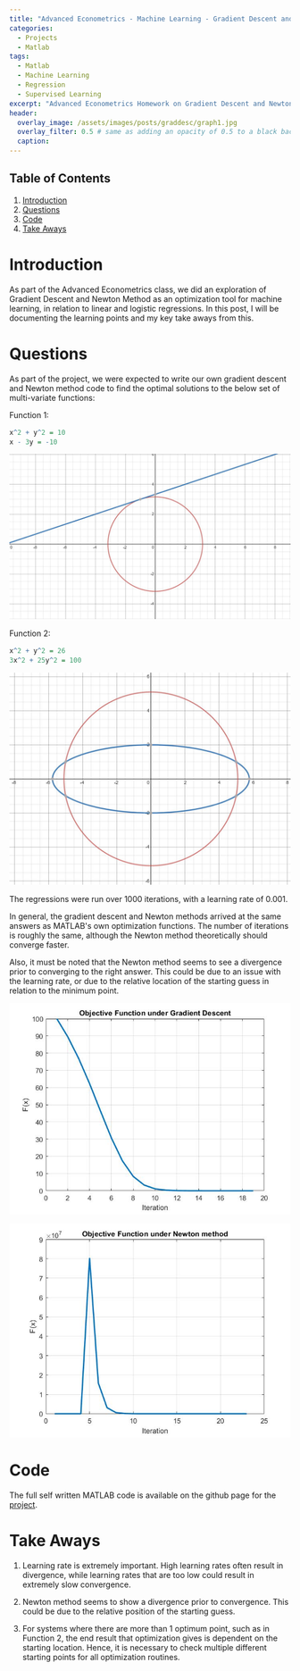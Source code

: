```yaml
---
title: "Advanced Econometrics - Machine Learning - Gradient Descent and Newton Method for Optimization"
categories:
  - Projects
  - Matlab
tags:
  - Matlab
  - Machine Learning
  - Regression
  - Supervised Learning
excerpt: "Advanced Econometrics Homework on Gradient Descent and Newton Method Optimization" 
header:
  overlay_image: /assets/images/posts/graddesc/graph1.jpg
  overlay_filter: 0.5 # same as adding an opacity of 0.5 to a black background
  caption: 
---
```


## Table of Contents
1. [Introduction](#introduction)
2. [Questions](#questions)
3. [Code](#code)
4. [Take Aways](#takeaways)

# Introduction

As part of the Advanced Econometrics class, we did an exploration of Gradient Descent and Newton Method as an optimization tool for machine learning, in relation to linear and logistic regressions. In this post, I will be documenting the learning points and my key take aways from this.

# Questions

As part of the project, we were expected to write our own gradient descent and Newton method code to find the optimal solutions to the below set of multi-variate functions:

Function 1:
```r
x^2 + y^2 = 10
x - 3y = -10
```
![graph1.jpg](/assets/images/posts/graddesc/graph1.jpg)

Function 2:
```r
x^2 + y^2 = 26
3x^2 + 25y^2 = 100
```
![graph2.jpg](/assets/images/posts/graddesc/graph2.jpg)

The regressions were run over 1000 iterations, with a learning rate of 0.001. 

In general, the gradient descent and Newton methods arrived at the same answers as MATLAB's own optimization functions. The number of iterations is roughly the same, although the Newton method theoretically should converge faster. 

Also, it must be noted that the Newton method seems to see a divergence prior to converging to the right answer. This could be due to an issue with the learning rate, or due to the relative location of the starting guess in relation to the minimum point. 

![graddesc.jpg](/assets/images/posts/graddesc/GradientDescent.jpg)

![newton.jpg](/assets/images/posts/graddesc/NewtonMethod.jpg)

# Code

The full self written MATLAB code is available on the github page for the [project](https://github.com/Jwangjy/graddesc).

# Take Aways

1. Learning rate is extremely important. High learning rates often result in divergence, while learning rates that are too low could result in extremely slow convergence.

2. Newton method seems to show a divergence prior to convergence. This could be due to the relative position of the starting guess.

3. For systems where there are more than 1 optimum point, such as in Function 2, the end result that optimization gives is dependent on the starting location. Hence, it is necessary to check multiple different starting points for all optimization routines. 